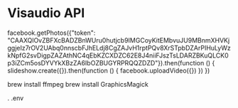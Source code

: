 # Visaudio API

facebook.getPhotos({"token": "CAAXQlOvZBFXcBADZBnWUru0hutjcb9IMGCoyKitEMbvuJU9MBnmXHVKjggjeIz7rOV2UAbq0nnscbFJhELdj8CgZAJvH1rptPQv8XrSTpbDZArPIHuLyWzkNpfG2svDigpZAZAthNC4qEbKZCXDZC62E8J4niiFJszTsLDARZBKuQLCK0p3iZCm5osDYVYkXBzZA6IbOZBUGYRPRQQZDZD"}).then(function () {
    slideshow.create({}).then(function () {
        facebook.uploadVideo({})
    })
})

brew install ffmpeg
brew install GraphicsMagick

. .env